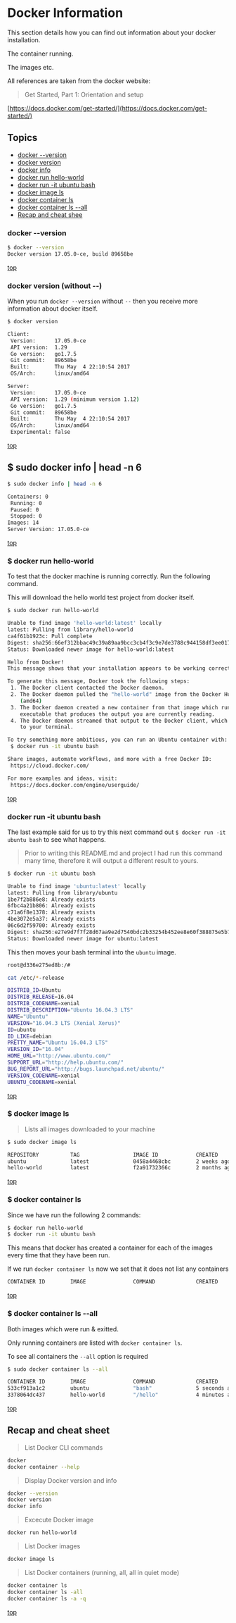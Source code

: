 <a name="top"></a>
# Docker Information

This section details how you can find out information about your docker installation.

The container running.

The images etc.

All references are taken from the docker website: 

> Get Started, Part 1: Orientation and setup

[https://docs.docker.com/get-started/](https://docs.docker.com/get-started/)

## Topics

* [docker --version](#docker-version)
* [docker version](#docker-version--)
* [docker info](#docker-info)
* [docker run hello-world](#docker-helloworld)
* [docker run -it ubuntu bash](#docker-run)
* [docker image ls](#docker-image-ls)
* [docker container ls](#docker-container-ls)
* [docker container ls --all](#docker-container-ls--all)
* [Recap and cheat shee](#recap)

<a name="docker-version"></a>

### docker --version

```bash
$ docker --version
Docker version 17.05.0-ce, build 89658be
```
[top](#top)

<a name="docker-version--"></a>

### docker version  (without --)

When you run `docker --version` without `--` then you receive more information about docker itself.

```bash
$ docker version

Client:
 Version:      17.05.0-ce
 API version:  1.29
 Go version:   go1.7.5
 Git commit:   89658be
 Built:        Thu May  4 22:10:54 2017
 OS/Arch:      linux/amd64

Server:
 Version:      17.05.0-ce
 API version:  1.29 (minimum version 1.12)
 Go version:   go1.7.5
 Git commit:   89658be
 Built:        Thu May  4 22:10:54 2017
 OS/Arch:      linux/amd64
 Experimental: false

```

[top](#top)

<a name="docker-info"></a>

## $ sudo docker info | head -n 6

```bash
$ sudo docker info | head -n 6

Containers: 0
 Running: 0
 Paused: 0
 Stopped: 0
Images: 14
Server Version: 17.05.0-ce

```

[top](#top)

<a name="docker-helloworld"></a>

### $ docker run hello-world

To test that the docker machine is running correctly. Run the following command.

This will download the hello world test project from docker itself.


```bash
$ sudo docker run hello-world

Unable to find image 'hello-world:latest' locally
latest: Pulling from library/hello-world
ca4f61b1923c: Pull complete
Digest: sha256:66ef312bbac49c39a89aa9bcc3cb4f3c9e7de3788c944158df3ee0176d32b751
Status: Downloaded newer image for hello-world:latest

Hello from Docker!
This message shows that your installation appears to be working correctly.

To generate this message, Docker took the following steps:
 1. The Docker client contacted the Docker daemon.
 2. The Docker daemon pulled the "hello-world" image from the Docker Hub.
    (amd64)
 3. The Docker daemon created a new container from that image which runs the
    executable that produces the output you are currently reading.
 4. The Docker daemon streamed that output to the Docker client, which sent it
    to your terminal.

To try something more ambitious, you can run an Ubuntu container with:
 $ docker run -it ubuntu bash

Share images, automate workflows, and more with a free Docker ID:
 https://cloud.docker.com/

For more examples and ideas, visit:
 https://docs.docker.com/engine/userguide/

```

[top](#top)

<a name="docker-run"></a>

### docker run -it ubuntu bash

The last example said for us to try this next command out `$ docker run -it ubuntu bash` to see what happens.

> Prior to writing this README.md and project I had run this command many time, therefore it will output a different result to yours.

```bash
$ docker run -it ubuntu bash

Unable to find image 'ubuntu:latest' locally
latest: Pulling from library/ubuntu
1be7f2b886e8: Already exists 
6fbc4a21b806: Already exists 
c71a6f8e1378: Already exists 
4be3072e5a37: Already exists 
06c6d2f59700: Already exists 
Digest: sha256:e27e9d7f7f28d67aa9e2d7540bdc2b33254b452ee8e60f388875e5b7d9b2b696
Status: Downloaded newer image for ubuntu:latest


```

This then moves your bash terminal into the `ubuntu` image.

```bash
root@d336e275ed8b:/#

cat /etc/*-release

DISTRIB_ID=Ubuntu
DISTRIB_RELEASE=16.04
DISTRIB_CODENAME=xenial
DISTRIB_DESCRIPTION="Ubuntu 16.04.3 LTS"
NAME="Ubuntu"
VERSION="16.04.3 LTS (Xenial Xerus)"
ID=ubuntu
ID_LIKE=debian
PRETTY_NAME="Ubuntu 16.04.3 LTS"
VERSION_ID="16.04"
HOME_URL="http://www.ubuntu.com/"
SUPPORT_URL="http://help.ubuntu.com/"
BUG_REPORT_URL="http://bugs.launchpad.net/ubuntu/"
VERSION_CODENAME=xenial
UBUNTU_CODENAME=xenial

```

[top](#top)

<a name="docker-image-ls"></a>

### $ docker image ls

> Lists all images downloaded to your machine

```bash
$ sudo docker image ls

REPOSITORY          TAG                 IMAGE ID            CREATED             SIZE
ubuntu              latest              0458a4468cbc        2 weeks ago         112MB
hello-world         latest              f2a91732366c        2 months ago        1.85kB
```

[top](#top)

<a name="docker-container-ls"></a>

### $ docker container ls

Since we have run the following 2 commands:

```bash
$ docker run hello-world
$ docker run -it ubuntu bash
```

This means that docker has created a container for each of the images every time that they have been run.

If we run `docker container ls` now we set that it does not list any containers

```bash
CONTAINER ID        IMAGE               COMMAND             CREATED             STATUS              PORTS               NAMES
```
[top](#top)

<a name="docker-container-ls--all"></a>

### $ docker container ls --all

Both images which were run & exitted.

Only running containers are listed with `docker container ls`.

To see all containers the `--all` option is required

```bash
$ sudo docker container ls --all

CONTAINER ID        IMAGE               COMMAND             CREATED             STATUS                     PORTS               NAMES
533cf913a1c2        ubuntu              "bash"              5 seconds ago       Exited (0) 1 second ago                        vigilant_archimedes
3378064dc437        hello-world         "/hello"            4 minutes ago       Exited (0) 4 minutes ago                       xenodochial_payne
``` 

[top](#top)

<a name="recap"></a>

## Recap and cheat sheet

> List Docker CLI commands

```bash
docker
docker container --help
```
> Display Docker version and info

```bash
docker --version
docker version
docker info
```
> Excecute Docker image

```bash
docker run hello-world
```
> List Docker images

```bash
docker image ls
```
> List Docker containers (running, all, all in quiet mode)

```bash
docker container ls
docker container ls -all
docker container ls -a -q
```
[top](#top)
